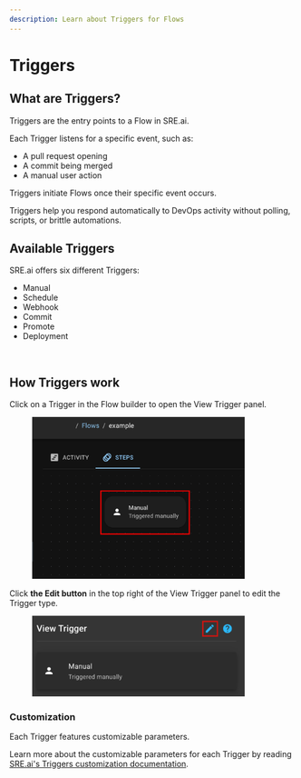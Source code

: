 ```yaml
---
description: Learn about Triggers for Flows
---
```


# Triggers

## What are Triggers?

Triggers are the entry points to a Flow in SRE.ai.&#x20;

Each Trigger listens for a specific event, such as:

* A pull request opening
* A commit being merged
* A manual user action&#x20;

Triggers initiate Flows once their specific event occurs.

Triggers help you respond automatically to DevOps activity without polling, scripts, or brittle automations.

## Available Triggers

SRE.ai offers six different Triggers:

* Manual&#x20;
* Schedule
* Webhook
* Commit
* Promote
* Deployment

<figure><img src="../../.gitbook/assets/Screenshot 2025-04-24 at 1.43.59 PM (1).png" alt="" width="375"><figcaption></figcaption></figure>

## How Triggers work

Click on a Trigger in the Flow builder to open the View Trigger panel.

<figure><img src="../../.gitbook/assets/Trigger Highlight.png" alt="" width="375"><figcaption></figcaption></figure>

Click **the Edit button** in the top right of the View Trigger panel to edit the Trigger type.

<figure><img src="../../.gitbook/assets/EditTriggerHighlight.png" alt="" width="375"><figcaption></figcaption></figure>

### Customization

Each Trigger features customizable parameters.

Learn more about the customizable parameters for each Trigger by reading [SRE.ai's Triggers customization documentation](triggers-customization.md).
